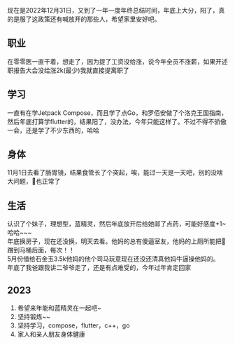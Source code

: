 现在是2022年12月31日，又到了一年一度年终总结时间，年底上大分，阳了，真的是服了这政策还有喊放开的那些人，希望家里安好吧。

## 职业
在零零医一直干着，想走了，因为提了工资没给涨，说今年全员不涨薪，如果开述职报告大会没给涨2k(最少)我就直接提离职了

## 学习
一直有在学Jetpack Compose，而且学了点Go，和罗佰安做了个洛克王国指南，然后年底打算学flutter的，结果阳了，没办法，今年只能这样了。不过不得不骄傲一会，还是学了不少东西的，哈哈

## 身体
11月1日去看了肠胃镜，结果食管长了个突起，唉，能过一天是一天吧，别的没啥大问题，💩也正常了

## 生活
认识了个妹子，理想型，蓝精灵，然后年底放开后给她邮了点药，可能好感度+1~ 哈哈~~~  
年底换房子，现在还没换，明天去看。他妈的总有傻逼室友，他妈的上厕所能把💩蹭到马桶后面，每次！！  
5月份借给石金玉3.5k他妈的他个司马玩意现在还没还清真他妈牛逼操他妈的。  
年底了我爸跟我讲二爷爷走了，还是有点难受的，今年过年肯定回家

## 2023
1. 希望来年能和蓝精灵在一起吧~
2. 坚持锻炼~~
3. 坚持学习，compose，flutter，c++，go
4. 家人和亲人朋友身体健康

